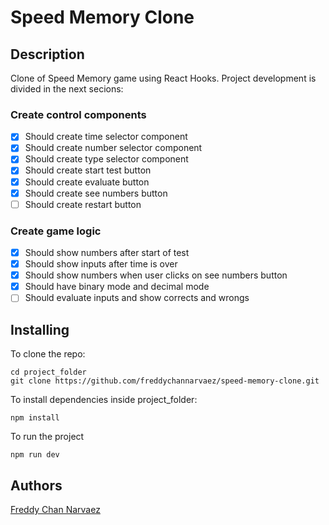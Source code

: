  # Speed Memory Clone

 ## Description
 Clone of Speed Memory game using React Hooks. Project development is divided in the next secions:
 
 ### Create control components
 * [x] Should create time selector component
 * [x] Should create number selector component
 * [x] Should create type selector component
 * [x] Should create start test button
 * [x] Should create evaluate button
 * [x] Should create see numbers button
 * [ ] Should create restart button

 ### Create game logic
 * [x] Should show numbers after start of test
 * [x] Should show inputs after time is over
 * [x] Should show numbers when user clicks on see numbers button
 * [x] Should have binary mode and decimal mode
 * [ ] Should evaluate inputs and show corrects and wrongs

 ## Installing
  To clone the repo:
 ```
 cd project_folder
 git clone https://github.com/freddychannarvaez/speed-memory-clone.git
 ```
 To install dependencies inside project_folder:
 ```
 npm install
 ```
 To run the project
 ```
 npm run dev
 ```

 ## Authors
 [Freddy Chan Narvaez](freddychannarvaez.com)